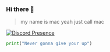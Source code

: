 ### Hi there 👋

> my name is mac yeah just call mac

[![Discord Presence](https://lanyard.cnrad.dev/api/829156179803504670?theme=dark&bg=c199c4&borderRadius=35px)]()



```py
print("Never gonna give your up")
```
